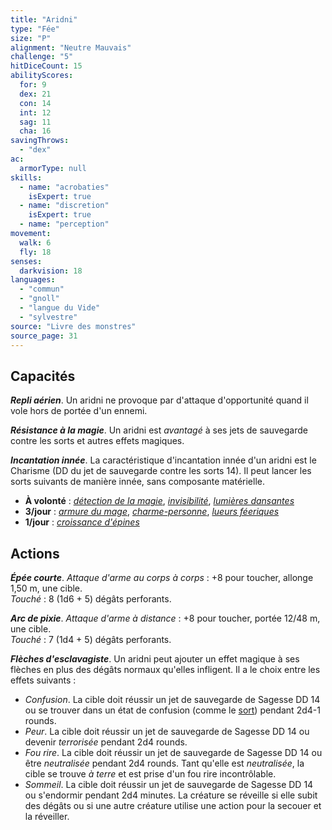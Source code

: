 ```yaml
---
title: "Aridni"
type: "Fée"
size: "P"
alignment: "Neutre Mauvais"
challenge: "5"
hitDiceCount: 15
abilityScores:
  for: 9
  dex: 21
  con: 14
  int: 12
  sag: 11
  cha: 16
savingThrows:
  - "dex"
ac:
  armorType: null
skills:
  - name: "acrobaties"
    isExpert: true
  - name: "discretion"
    isExpert: true
  - name: "perception"
movement:
  walk: 6
  fly: 18
senses:
  darkvision: 18
languages:
  - "commun"
  - "gnoll"
  - "langue du Vide"
  - "sylvestre"
source: "Livre des monstres"
source_page: 31
---
```

## Capacités
_**Repli aérien**_. Un aridni ne provoque par d'attaque d'opportunité quand il vole hors de portée d'un ennemi.

_**Résistance à la magie**_. Un aridni est _avantagé_ à ses jets de sauvegarde contre les sorts et autres effets magiques.

_**Incantation innée**_. La caractéristique d'incantation innée d'un aridni est le Charisme (DD du jet de sauvegarde contre les sorts 14). Il peut lancer les sorts suivants de manière innée, sans composante matérielle.
* **À volonté** : [_détection de la magie_](/grimoire/detection-de-la-magie/), [_invisibilité_](/grimoire/invisibilite/), [_lumières dansantes_](/grimoire/lumieres-dansantes/)
* **3/jour** : [_armure du mage_](/grimoire/armure-du-mage/), [_charme-personne_](/grimoire/charme-personne/), [_lueurs féeriques_](/grimoire/lueurs-feeriques/)
* **1/jour** : [_croissance d'épines_](/grimoire/croissance-d-epines/)

## Actions
_**Épée courte**_. _Attaque d'arme au corps à corps_ : +8 pour toucher, allonge 1,50 m, une cible.  
_Touché_ : 8 (1d6 + 5) dégâts perforants.

_**Arc de pixie**_. _Attaque d'arme à distance_ : +8 pour toucher, portée 12/48 m, une cible.  
_Touché_ : 7 (1d4 + 5) dégâts perforants.

_**Flèches d'esclavagiste**_. Un aridni peut ajouter un effet magique à ses flèches en plus des dégâts normaux qu'elles infligent. Il a le choix entre les effets suivants :
* _Confusion_. La cible doit réussir un jet de sauvegarde de Sagesse DD 14 ou se trouver dans un état de confusion (comme le [sort](/grimoire/confusion)) pendant 2d4-1 rounds.
* _Peur_. La cible doit réussir un jet de sauvegarde de Sagesse DD 14 ou devenir _terrorisée_ pendant 2d4 rounds.
* _Fou rire_. La cible doit réussir un jet de sauvegarde de Sagesse DD 14 ou être _neutralisée_ pendant 2d4 rounds. Tant qu'elle est _neutralisée_, la cible se trouve _à terre_ et est prise d'un fou rire incontrôlable.
* _Sommeil_. La cible doit réussir un jet de sauvegarde de Sagesse DD 14 ou s'endormir pendant 2d4 minutes. La créature se réveille si elle subit des dégâts ou si une autre créature utilise une action pour la secouer et la réveiller.
